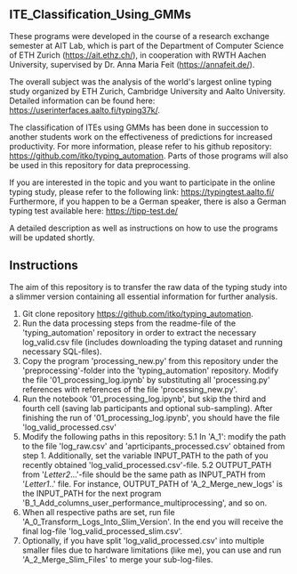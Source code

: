 ## ITE_Classification_Using_GMMs

These programs were developed in the course of a research exchange semester at AIT Lab, which is part of the Department of Computer Science of ETH Zurich (https://ait.ethz.ch/),
in cooperation with RWTH Aachen University, supervised by Dr. Anna Maria Feit (https://annafeit.de/).

The overall subject was the analysis of the world's largest online typing study organized by ETH Zurich, Cambridge University and Aalto University. Detailed information can be found here: https://userinterfaces.aalto.fi/typing37k/.

The classification of ITEs using GMMs has been done in succession to another students work on the effectiveness of predictions for increased productivity. For more information, please refer to his github repository: https://github.com/itko/typing_automation. Parts of those programs will also be used in this repository for data preprocessing.


If you are interested in the topic and you want to participate in the online typing study, please refer to the following link: https://typingtest.aalto.fi/
Furthermore, if you happen to be a German speaker, there is also a German typing test available here: https://tipp-test.de/


A detailed description as well as instructions on how to use the programs will be updated shortly.

## Instructions

The aim of this repository is to transfer the raw data of the typing study into a slimmer version containing all essential information for further analysis.

1. Git clone repository https://github.com/itko/typing_automation.
2. Run the data processing steps from the readme-file of the 'typing_automation' repository in order to extract the necessary log_valid.csv file (includes downloading the typing dataset and running necessary SQL-files).
3. Copy the program 'processing_new.py' from this repository under the 'preprocessing'-folder into the 'typing_automation' repository. Modify the file '01_processing_log.ipynb' by substituting all 'processing.py' references with references of the file 'processing_new.py'. 
4. Run the notebook '01_processing_log.ipynb', but skip the third and fourth cell (saving lab participants and optional sub-sampling). After finishing the run of '01_processing_log.ipynb', you should have the file 'log_valid_processed.csv'
5. Modify the following paths in this repository:
5.1 In 'A_1': modify the path to the file 'log_raw.csv' and 'aprticipants_processed.csv' obtained from step 1. Additionally, set the variable INPUT_PATH to the path of you recently obtained 'log_valid_processed.csv'-file.
5.2 OUTPUT_PATH from '*Letter*_2_...'-file should be the same path as INPUT_PATH from '*Letter*_1_..' file. For instance, OUTPUT_PATH of 'A_2_Merge_new_logs' is the INPUT_PATH for the next program 'B_1_Add_columns_user_performance_multiprocessing', and so on. 
6. When all respective paths are set, run file 'A_0_Transform_Logs_Into_Slim_Version'. In the end you will receive the final log-file 'log_valid_processed_slim.csv'.
7. Optionally, if you have split 'log_valid_processed.csv' into multiple smaller files due to hardware limitations (like me), you can use and run 'A_2_Merge_Slim_Files' to merge your sub-log-files.

